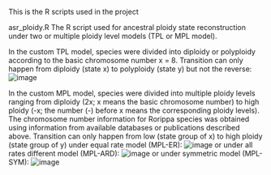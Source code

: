 This is the R scripts used in the project

asr_ploidy.R 
The R script used for ancestral ploidy state reconstruction under two or multiple ploidy level models (TPL or MPL model).

In the custom TPL model, species were divided into diploidy or polyploidy according to the basic chromosome number x = 8. Transition can only happen from diploidy (state x) to polyploidy (state y) but not the reverse:
![image](https://user-images.githubusercontent.com/48637894/169685532-497b7c48-3280-47f2-adb0-8b2eaf0847bd.png)

In the custom MPL model, species were divided into multiple ploidy levels ranging from diploidy (2x; x means the basic chromosome number) to high ploidy (-x; the number (-) before x means the corresponding ploidy levels). The chromosome number information for Rorippa species was obtained using information from available databases or publications described above. Transition can only happen from low (state group of x) to high ploidy (state group of y) 
under equal rate model (MPL-ER):
![image](https://user-images.githubusercontent.com/48637894/169685589-bec51aac-3a29-428d-bb15-4742ba223410.png)
or under all rates different model (MPL-ARD):
![image](https://user-images.githubusercontent.com/48637894/169685627-eab838f2-2e82-40b6-ab39-ac8c2f94dc6f.png)
or under symmetric model (MPL-SYM):
![image](https://user-images.githubusercontent.com/48637894/169685638-67863d13-d0e2-48c6-83bd-05e0e0fb4023.png)
